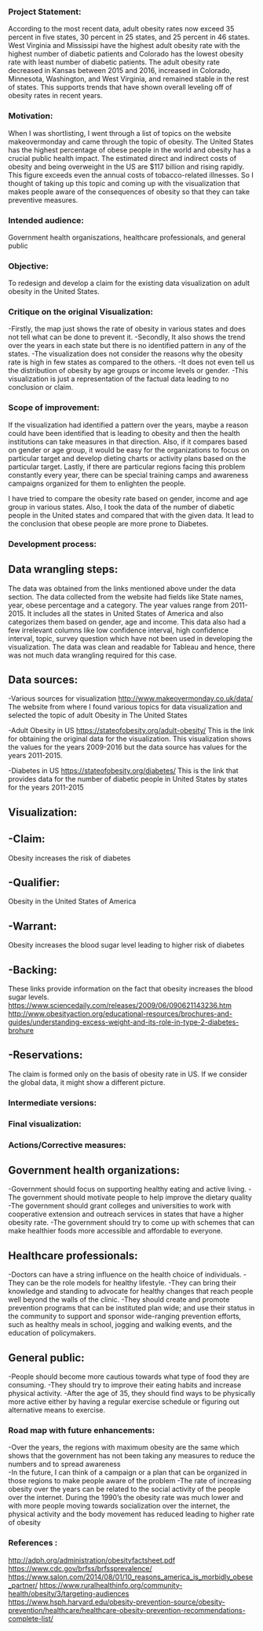 

### Project Statement:

According to the most recent data, adult obesity rates now exceed 35 percent in five states, 30 percent in 25 states, and 25 percent in 46 states. West Virginia and Mississipi have the highest adult obesity rate with the highest number of diabetic patients and Colorado has the lowest obesity rate with least number of diabetic patients.
The adult obesity rate decreased in Kansas between 2015 and 2016, increased in Colorado, Minnesota, Washington, and West Virginia, and remained stable in the rest of states. This supports trends that have shown overall leveling off of obesity rates in recent years.

### Motivation:
When I was shortlisting, I went through a list of topics on the website makeovermonday and came through the topic of obesity. The United States has the highest percentage of obese people in the world and obesity has a crucial public health impact. The estimated direct and indirect costs of obesity and being overweight in the US are $117 billion and rising rapidly. This figure exceeds even the annual costs of tobacco-related illnesses. So I thought of taking up this topic and coming up with the visualization that makes people aware of the consequences of obesity so that they can take preventive measures.

### Intended audience:
Government health organiszations, healthcare professionals, and general public

### Objective:
To redesign and develop a claim for the existing data visualization on adult obesity in the United States.

### Critique on the original Visualization:

-Firstly, the map just shows the rate of obesity in various states and does not tell what can be done to prevent it.
-Secondly, It also shows the trend over the years in each state but there is no identified pattern in any of the states.
-The visualization does not consider the reasons why the obesity rate is high in few states as compared to the others.
-It does not even tell us the distribution of obesity by age groups or income levels or gender.
-This visualization is just a representation of the factual data leading to no conclusion or claim.

### Scope of improvement:
If the visualization had identified a pattern over the years, maybe a reason could have been identified that is leading to obesity and then the health institutions can take measures in that direction.
Also, if it compares based on gender or age group, it would be easy for the organizations to focus on particular target and develop dieting charts or activity plans based on the particular target.
Lastly, if there are particular regions facing this problem constantly every year, there can be special training camps and awareness campaigns organized for them to enlighten the people.

I have tried to compare the obesity rate based on gender, income and age group in various states. Also, I took the data of the number of diabetic people in the United states and compared that with the given data. It lead to the conclusion that obese people are more prone to Diabetes.


### Development process:


## Data wrangling steps:
The data was obtained from the links mentioned above under the data section. The data collected from the website had fields like State names, year, obese percentage and a category. The year values range from 2011-2015. It includes all the states in United States of America and also categorizes them based on gender, age and income. 
This data also had a few irrelevant columns like low confidence interval, high confidence interval, topic, survey question which have not been used in developing the visualization.
The data was clean and readable for Tableau and hence, there was not much data wrangling required for this case.

## Data sources:
-Various sources for visualization
http://www.makeovermonday.co.uk/data/ 
The website from where I found various topics for data visualization and selected the topic of adult Obesity in The United States

-Adult Obesity in US
https://stateofobesity.org/adult-obesity/
This is the link for obtaining the original data for the visualization. This visualization shows the values for the years 2009-2016 but the data source has values for the years 2011-2015.

-Diabetes in US
https://stateofobesity.org/diabetes/
This is the link that provides data for the number of diabetic people in United States by states for the years 2011-2015


## Visualization:

## -Claim:
Obesity increases the risk of diabetes

## -Qualifier:
Obesity in the United States of America

## -Warrant:
Obesity increases the blood sugar level leading to higher risk of diabetes

## -Backing:
These links provide information on the fact that obesity increases the blood sugar levels.
https://www.sciencedaily.com/releases/2009/06/090621143236.htm
http://www.obesityaction.org/educational-resources/brochures-and-guides/understanding-excess-weight-and-its-role-in-type-2-diabetes-brohure

## -Reservations:
The claim is formed only on the basis of obesity rate in US. If we consider the global data, it might show a different picture. 

### Intermediate versions:

### Final visualization:


### Actions/Corrective measures:
## Government health organizations:
-Government should focus on supporting healthy eating and active living.
-The government should motivate people to help improve the dietary quality
-The government should grant colleges and universities to work with cooperative extension and outreach services in states that have a higher obesity rate.
-The government should try to come up with schemes that can make healthier foods more accessible and affordable to everyone.

## Healthcare professionals:
-Doctors can have a string influence on the health choice of individuals.
-They can be the role models for healthy lifestyle.
-They can bring their knowledge and standing to advocate for healthy changes that reach people well beyond the walls of the clinic.
-They should create and promote prevention programs that can be instituted plan wide; and use their status in the community to support and sponsor wide-ranging prevention efforts, such as healthy meals in school, jogging and walking events, and the education of policymakers.

## General public:
-People should become more cautious towards what type of food they are consuming.
-They should try to improve their eating habits and increase physical activity.
-After the age of 35, they should find ways to be physically more active either by having a regular exercise schedule or figuring out alternative means to exercise.

### Road map with future enhancements:
-Over the years, the regions with maximum obesity are the same which shows that the government has not been taking any measures to reduce the numbers and to spread awareness  
-In the future, I can think of a campaign or a plan that can be organized in those regions to make people aware of the problem
-The rate of increasing obesity over the years can be related to the social activity of the people over the internet. During the 1990’s the obesity rate was much lower and with more people moving towards socialization over the internet, the physical activity and the body movement has reduced leading to higher rate of obesity


### References : 

http://adph.org/administration/obesityfactsheet.pdf
https://www.cdc.gov/brfss/brfssprevalence/
https://www.salon.com/2014/08/01/10_reasons_america_is_morbidly_obese_partner/
https://www.ruralhealthinfo.org/community-health/obesity/3/targeting-audiences
https://www.hsph.harvard.edu/obesity-prevention-source/obesity-prevention/healthcare/healthcare-obesity-prevention-recommendations-complete-list/


 

